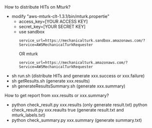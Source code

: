 How to distribute HITs on Mturk?
- modify "aws-mturk-clt-1.3.1/bin/mturk.propertie"
  * access_key=[YOUR ACCESS KEY]
  * secret_key=[YOUR SECRET KEY]
  * use sandbox
    ```
    service_url=https://mechanicalturk.sandbox.amazonaws.com/?Service=AWSMechanicalTurkRequester
    ```
    OR mturk
    ```
    service_url=https://mechanicalturk.amazonaws.com/?Service=AWSMechanicalTurkRequester
    ```
- sh run.sh (distribute HITs and generate xxx.success or xxx.failure)
- sh getResults.sh (generate xxx.results)
- sh generateResultsSummary.sh (generate xxx.summary)


How to get report from xxx.results or xxx.summary?
- python check_result.py xxx.results (only generate result.txt)
  python check_result.py xxx.reaults true (generate result.txt and mturk_labels.txt)
- python check_summary.py xxx.summary (generate summary.txt)
